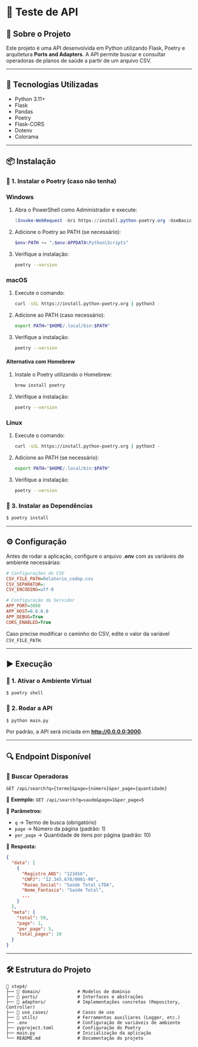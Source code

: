 # 📌 Teste de API

## 📖 Sobre o Projeto
Este projeto é uma API desenvolvida em Python utilizando Flask, Poetry e arquitetura **Ports and Adapters**. A API permite buscar e consultar operadoras de planos de saúde a partir de um arquivo CSV. 

---

## 🚀 Tecnologias Utilizadas

- Python 3.11+
- Flask
- Pandas
- Poetry
- Flask-CORS
- Dotenv
- Colorama

---

## 📦 Instalação

### 🔹 1. Instalar o Poetry (caso não tenha)

### **Windows**
1. Abra o PowerShell como Administrador e execute:
   ```powershell
   (Invoke-WebRequest -Uri https://install.python-poetry.org -UseBasicParsing).Content | py -
   ```
2. Adicione o Poetry ao PATH (se necessário):
   ```powershell
   $env:PATH += ";$env:APPDATA\Python\Scripts"
   ```
3. Verifique a instalação:
   ```sh
   poetry --version
   ```

### **macOS**
1. Execute o comando:
    ```sh
    curl -sSL https://install.python-poetry.org | python3 -
    ```
2. Adicione ao PATH (caso necessário):
    ```sh
    export PATH="$HOME/.local/bin:$PATH"
    ```
3. Verifique a instalação:
    ```sh
    poetry --version
    ```

#### **Alternativa com Homebrew**
1. Instale o Poetry utilizando o Homebrew:
    ```sh
    brew install poetry
    ```
2. Verifique a instalação:
    ```sh
    poetry --version
    ```

### **Linux**
1. Execute o comando:
   ```sh
   curl -sSL https://install.python-poetry.org | python3 -
   ```
2. Adicione ao PATH (se necessário):
   ```sh
   export PATH="$HOME/.local/bin:$PATH"
   ```
3. Verifique a instalação:
   ```sh
   poetry --version
   ```

### 🔹 3. Instalar as Dependências
```bash
$ poetry install
```

---

## ⚙️ Configuração

Antes de rodar a aplicação, configure o arquivo **.env** com as variáveis de ambiente necessárias:

```ini
# Configurações do CSV
CSV_FILE_PATH=Relatorio_cadop.csv
CSV_SEPARATOR=;
CSV_ENCODING=utf-8

# Configuração do Servidor
APP_PORT=3000
APP_HOST=0.0.0.0
APP_DEBUG=True
CORS_ENABLED=True
```

Caso precise modificar o caminho do CSV, edite o valor da variável `CSV_FILE_PATH`.

---

## ▶️ Execução

### 🔹 1. Ativar o Ambiente Virtual
```bash
$ poetry shell
```

### 🔹 2. Rodar a API
```bash
$ python main.py
```

Por padrão, a API será iniciada em **http://0.0.0.0:3000**.

---

## 🔍 Endpoint Disponível

### 🔹 Buscar Operadoras
```http
GET /api/search?q={termo}&page={número}&per_page={quantidade}
```
📌 **Exemplo:** `GET /api/search?q=saude&page=1&per_page=5`

🔹 **Parâmetros:**
- `q` → Termo de busca (obrigatório)
- `page` → Número da página (padrão: 1)
- `per_page` → Quantidade de itens por página (padrão: 10)

🔹 **Resposta:**
```json
{
  "data": [
    {
      "Registro_ANS": "123456",
      "CNPJ": "12.345.678/0001-90",
      "Razao_Social": "Saúde Total LTDA",
      "Nome_Fantasia": "Saúde Total",
      ...
    }
  ],
  "meta": {
    "total": 50,
    "page": 1,
    "per_page": 5,
    "total_pages": 10
  }
}
```

---

## 🛠 Estrutura do Projeto

```
📂 step4/
├── 📂 domain/              # Modelos de domínio
├── 📂 ports/               # Interfaces e abstrações
├── 📂 adapters/            # Implementações concretas (Repository, Controller)
├── 📂 use_cases/           # Casos de uso
├── 📂 utils/               # Ferramentas auxiliares (Logger, etc.)
├── .env                   # Configuração de variáveis de ambiente
├── pyproject.toml         # Configuração do Poetry
├── main.py                # Inicialização da aplicação
└── README.md              # Documentação do projeto
```



